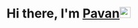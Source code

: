 <div align="center">
   <h1>Hi there, I'm <a href="https://github.com/Pavan583/">Pavan</a><img src="https://media.giphy.com/media/hvRJCLFzcasrR4ia7z/giphy.gif" width="25px"></h1>
</div>
